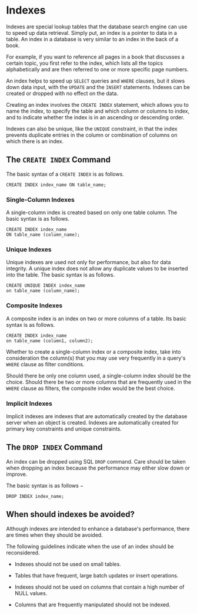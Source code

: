 # Indexes

Indexes are special lookup tables that the database search engine can use to 
speed up data retrieval. Simply put, an index is a pointer to data in a table. 
An index in a database is very similar to an index in the back of a book.

For example, if you want to reference all pages in a book that discusses a certain topic, 
you first refer to the index, which lists all the topics alphabetically and are then 
referred to one or more specific page numbers.

An index helps to speed up `SELECT` queries and `WHERE` clauses, but it slows down data 
input, with the `UPDATE` and the `INSERT` statements. Indexes can be created or dropped 
with no effect on the data.

Creating an index involves the `CREATE INDEX` statement, which allows you to name 
the index, to specify the table and which column or columns to index, and to indicate 
whether the index is in an ascending or descending order.

Indexes can also be unique, like the `UNIQUE` constraint, in that the index prevents 
duplicate entries in the column or combination of columns on which there is an index.

## The `CREATE INDEX` Command
The basic syntax of a `CREATE INDEX` is as follows.

`CREATE INDEX index_name ON table_name;`

### Single-Column Indexes
A single-column index is created based on only one table column. 
The basic syntax is as follows.

````
CREATE INDEX index_name
ON table_name (column_name);
````

### Unique Indexes
Unique indexes are used not only for performance, but also for data integrity. 
A unique index does not allow any duplicate values to be inserted into the table. 
The basic syntax is as follows.
````
CREATE UNIQUE INDEX index_name
on table_name (column_name);
````

### Composite Indexes
A composite index is an index on two or more columns of a table. Its basic syntax 
is as follows.

````
CREATE INDEX index_name
on table_name (column1, column2);
````
Whether to create a single-column index or a composite index, take into consideration 
the column(s) that you may use very frequently in a query's `WHERE` clause as filter 
conditions.

Should there be only one column used, a single-column index should be the choice. 
Should there be two or more columns that are frequently used in the `WHERE` clause as 
filters, the composite index would be the best choice.

### Implicit Indexes
Implicit indexes are indexes that are automatically created by the database server 
when an object is created. Indexes are automatically created for primary key constraints 
and unique constraints.

## The `DROP INDEX` Command
An index can be dropped using SQL `DROP` command. Care should be taken when dropping an 
index because the performance may either slow down or improve.

The basic syntax is as follows −

`DROP INDEX index_name;`

## When should indexes be avoided?

Although indexes are intended to enhance a database's performance, 
there are times when they should be avoided.

The following guidelines indicate when the use of an index should be reconsidered.

* Indexes should not be used on small tables.

* Tables that have frequent, large batch updates or insert operations.

* Indexes should not be used on columns that contain a high number of NULL values.

* Columns that are frequently manipulated should not be indexed.
